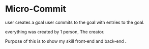 # Micro-Commit


user creates a goal
user commits to the goal with entries to the goal.

everything was created by 1 person, The creator.

Purpose of this is to show my skill front-end and back-end .







